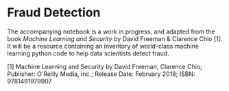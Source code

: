 # Fraud Detection

The accompanying notebook is a work in progress, and adapted from the book *Machine Learning and Security* by David Freeman & Clarence Chio [1]. It will be a resource containing an inventory of world-class machine learning python code to help data scientists detect fraud.

[1] Machine Learning and Security by David Freeman, Clarence Chio; Publisher: O'Reilly Media, Inc.; Release Date: February 2018; ISBN: 9781491979907
